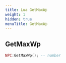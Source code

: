 ```yaml
---
title: Lua GetMaxWp
weight: 1
hidden: true
menuTitle: GetMaxWp
---
```

## GetMaxWp
```lua
NPC:GetMaxWp(); -- number
```